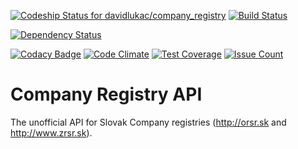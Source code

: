 [![Codeship Status for davidlukac/company_registry](https://codeship.com/projects/c16bda90-7f94-0134-6eb7-0295c16491cd/status?branch=master)](https://codeship.com/projects/181968)
[![Build Status](https://travis-ci.org/davidlukac/company_registry.svg?branch=master)](https://travis-ci.org/davidlukac/company_registry)

[![Dependency Status](https://www.versioneye.com/user/projects/5813e4103130eb0484521319/badge.svg?style=flat-square)](https://www.versioneye.com/user/projects/5813e4103130eb0484521319)

[![Codacy Badge](https://api.codacy.com/project/badge/Grade/fc44dd57328b48efa96ebde6d21cae73)](https://www.codacy.com/app/david-lukac/company_registry?utm_source=github.com&amp;utm_medium=referral&amp;utm_content=davidlukac/company_registry&amp;utm_campaign=Badge_Grade)
[![Code Climate](https://codeclimate.com/github/davidlukac/company_registry/badges/gpa.svg)](https://codeclimate.com/github/davidlukac/company_registry)
[![Test Coverage](https://codeclimate.com/github/davidlukac/company_registry/badges/coverage.svg)](https://codeclimate.com/github/davidlukac/company_registry/coverage)
[![Issue Count](https://codeclimate.com/github/davidlukac/company_registry/badges/issue_count.svg)](https://codeclimate.com/github/davidlukac/company_registry/issues)

# Company Registry API
The unofficial API for Slovak Company registries (http://orsr.sk and 
http://www.zrsr.sk).
